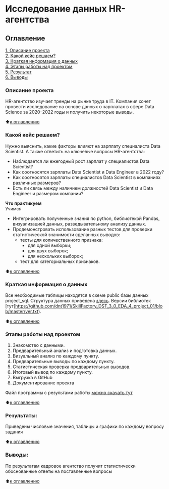
# Исследование данных HR-агентства
## Оглавление  
[1. Описание проекта](#описание-проекта)  
[2. Какой кейс решаем?](#какой-кейс-решаем)  
[3. Краткая информация о данных](#краткая-информация-о-данных)  
[4. Этапы работы над проектом](#этапы-работы-над-проектом)  
[5. Результат](#результаты)    
[6. Выводы](#выводы) 

### Описание проекта   
HR-агентство изучает тренды на рынке труда в IT. Компания хочет провести исследование на основе данных о зарплатах в сфере Data Science за 2020–2022 годы и получить некоторые выводы.

:arrow_up:[к оглавлению](#оглавление)

### Какой кейс решаем?    
Нужно выяснить, какие факторы влияют на зарплату специалиста Data Scientist.
А также ответить на ключевые вопросы HR-агентства:
- Наблюдается ли ежегодный рост зарплат у специалистов Data Scientist?
- Как соотносятся зарплаты Data Scientist и Data Engineer в 2022 году?
- Как соотносятся зарплаты специалистов Data Scientist в компаниях различных размеров?
- Есть ли связь между наличием должностей Data Scientist и Data Engineer и размером компании?

**Что практикуем**     
Учимся 
  - Интегрировать полученные знания по python, библиотекой Pandas, визуализацией данных, разведывательному анализу данных.
  - Продемонстровать использование разных тестов для проверки статистической значимости сделанных выводов:
    - тесты для количественного признака:
      * для одной выборки;
      * для двух выборок;
      * для нескольких выборок;
    - тест для категориальных признаков.

:arrow_up:[к оглавлению](#оглавление)


### Краткая информация о данных
Все необходимые таблицы находятся в схеме public базы данных project_sql.
Структура данных приведена [здесь](https://github.com/dnt1971/SkillFactory_DST_3_0_EDA_4_project_01/blob/master/data/ds_salaries.csv). Версии библиотек [тут]https://github.com/dnt1971/SkillFactory_DST_3_0_EDA_4_project_01/blob/master/ver.txt).

:arrow_up:[к оглавлению](#оглавление)


### Этапы работы над проектом  
1. Знакомство с данными.
2. Предварительный анализ и подготовка данных.
3. Визуальный анализ по каждому пункту. 
4. Предварительные выводы по каждому пункту.
5. Статистическая проверка предварительных выводов.
6. Итоговый вывод по каждому пункту.
7. Выгрузка в GitHub
8. Документирование проекта

Файл программы с результами работы [можно скачать тут](https://github.com/dnt1971/SkillFactory_DST_3_0_EDA_4_project_01/blob/master/SkillFactory_DST_3_0_EDA_4_Статистические_тесты_Практика.ipynb) 
  
:arrow_up:[к оглавлению](#оглавление)

### Результаты:  
Приведены числовые значения, таблицы и графики по каждому вопросу задания

:arrow_up:[к оглавлению](#оглавление)

### Выводы:  
По результатам кадровое агентство получит статистически обоснованные ответы на поставленные вопросы

:arrow_up:[к оглавлению](#оглавление)